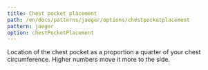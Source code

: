```yaml
---
title: Chest pocket placement
path: /en/docs/patterns/jaeger/options/chestpocketplacement
pattern: jaeger
option: chestPocketPlacement
---
```


Location of the chest pocket as a proportion a quarter of your chest circumference. Higher numbers move it more to the side.
